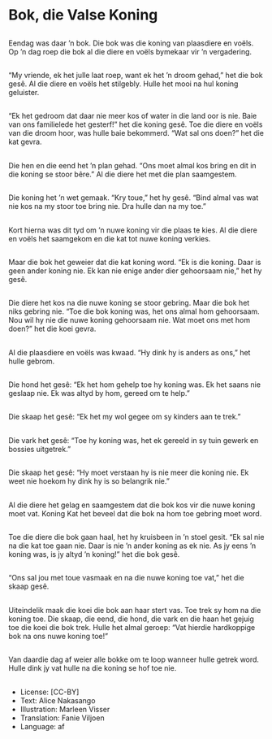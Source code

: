 # Bok, die Valse Koning

##
Eendag was daar ’n bok. Die bok was die koning van plaasdiere en voëls. Op ’n dag roep die bok al die diere en voëls bymekaar vir ’n vergadering.

##
“My vriende, ek het julle laat roep, want ek het ’n droom gehad,” het die bok gesê. Al die diere en voëls het stilgebly. Hulle het mooi na hul koning geluister.

##
“Ek het gedroom dat daar nie meer kos of water in die land oor is nie. Baie van ons familielede het gesterf!” het die koning gesê. Toe die diere en voëls van die droom hoor, was hulle baie bekommerd. “Wat sal ons doen?” het die kat gevra.

##
Die hen en die eend het ’n plan gehad. “Ons moet almal kos bring en dit in die koning se stoor bêre.” Al die diere het met die plan saamgestem.

##
Die koning het ’n wet gemaak. “Kry toue,” het hy gesê. “Bind almal vas wat nie kos na my stoor toe bring nie. Dra hulle dan na my toe.”

##
Kort hierna was dit tyd om ’n nuwe koning vir die plaas te kies. Al die diere en voëls het saamgekom en die kat tot nuwe koning verkies.

##
Maar die bok het geweier dat die kat koning word. “Ek is die koning. Daar is geen ander koning nie. Ek kan nie enige ander dier gehoorsaam nie,” het hy gesê.

##
Die diere het kos na die nuwe koning se stoor gebring. Maar die bok het niks gebring nie. “Toe die bok koning was, het ons almal hom gehoorsaam. Nou wil hy nie die nuwe koning gehoorsaam nie. Wat moet ons met hom doen?” het die koei gevra.

##
Al die plaasdiere en voëls was kwaad. “Hy dink hy is anders as ons,” het hulle gebrom.

##
Die hond het gesê: “Ek het hom gehelp toe hy koning was. Ek het saans nie geslaap nie. Ek was altyd by hom, gereed om te help.”

##
Die skaap het gesê: “Ek het my wol gegee om sy kinders aan te trek.”

##
Die vark het gesê: “Toe hy koning was, het ek gereeld in sy tuin gewerk en bossies uitgetrek.”

##
Die skaap het gesê: “Hy moet verstaan hy is nie meer die koning nie. Ek weet nie hoekom hy dink hy is so belangrik nie.”

##
Al die diere het gelag en saamgestem dat die bok kos vir die nuwe koning moet vat. Koning Kat het beveel dat die bok na hom toe gebring moet word.

##
Toe die diere die bok gaan haal, het hy kruisbeen in ’n stoel gesit. “Ek sal nie na die kat toe gaan nie. Daar is nie ’n ander koning as ek nie. As jy eens ’n koning was, is jy altyd ’n koning!” het die bok gesê.

##
“Ons sal jou met toue vasmaak en na die nuwe koning toe vat,” het die skaap gesê.

##
Uiteindelik maak die koei die bok aan haar stert vas. Toe trek sy hom na die koning toe. Die skaap, die eend, die hond, die vark en die haan het gejuig toe die koei die bok trek. Hulle het almal geroep: “Vat hierdie hardkoppige bok na ons nuwe koning toe!”

##
Van daardie dag af weier alle bokke om te loop wanneer hulle getrek word. Hulle dink jy vat hulle na die koning se hof toe nie.

##
* License: [CC-BY]
* Text: Alice Nakasango
* Illustration: Marleen Visser
* Translation: Fanie Viljoen
* Language: af
